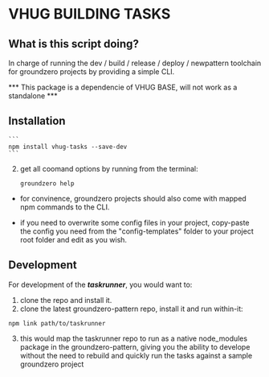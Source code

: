 # VHUG BUILDING TASKS

## What is this script doing?

In charge of running the dev / build / release / deploy / newpattern toolchain for groundzero projects by providing a simple CLI.

*** This package is a dependencie of VHUG BASE, will not work as a standalone ***

## Installation
    ```
    npm install vhug-tasks --save-dev
    ```
2) get all coomand options by running from the terminal:
    ```
    groundzero help
    ```
* for convinence, groundzero projects should also come with mapped npm commands to the CLI.

* if you need to overwrite some config files in your project, copy-paste the config you need from the "config-templates" folder to your project root folder and edit as you wish. 

## Development

For development of the ***taskrunner***, you would want to:
1) clone the repo and install it.
2) clone the latest groundzero-pattern repo, install it and run within-it: 
```
npm link path/to/taskrunner
````
3) this would map the taskrunner repo to run as a native node_modules package in the groundzero-pattern, giving you the ability to develope without the need to rebuild and quickly run the tasks against a sample groundzero project
